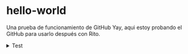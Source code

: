 # hello-world
Una prueba de funcionamiento de GitHub
Yay, aqui estoy probando el GitHub para usarlo después con Rito.
<details>
  <summary>Test</summary>
  <p>Prueba</p>
</details>
